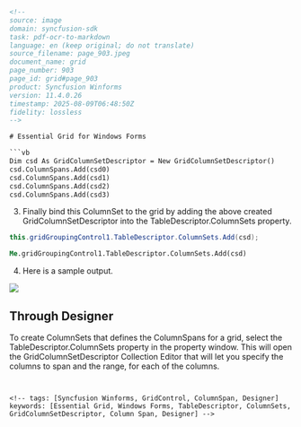 ```html
<!-- 
source: image
domain: syncfusion-sdk
task: pdf-ocr-to-markdown
language: en (keep original; do not translate)
source_filename: page_903.jpeg
document_name: grid
page_number: 903
page_id: grid#page_903
product: Syncfusion Winforms
version: 11.4.0.26
timestamp: 2025-08-09T06:48:50Z
fidelity: lossless
-->

# Essential Grid for Windows Forms

```vb
Dim csd As GridColumnSetDescriptor = New GridColumnSetDescriptor()
csd.ColumnSpans.Add(csd0)
csd.ColumnSpans.Add(csd1)
csd.ColumnSpans.Add(csd2)
csd.ColumnSpans.Add(csd3)
```

3. Finally bind this ColumnSet to the grid by adding the above created GridColumnSetDescriptor into the TableDescriptor.ColumnSets property.

```csharp
this.gridGroupingControl1.TableDescriptor.ColumnSets.Add(csd);
```

```vb
Me.gridGroupingControl1.TableDescriptor.ColumnSets.Add(csd)
```

4. Here is a sample output.

![](https://via.placeholder.com/500x200?text=Figure%20361%3A%20Spanning%20Records%20across%20Multiple%20Rows)

## Through Designer

To create ColumnSets that defines the ColumnSpans for a grid, select the TableDescriptor.ColumnSets property in the property window. This will open the GridColumnSetDescriptor Collection Editor that will let you specify the columns to span and the range, for each of the columns.

```


<!-- tags: [Syncfusion Winforms, GridControl, ColumnSpan, Designer] keywords: [Essential Grid, Windows Forms, TableDescriptor, ColumnSets, GridColumnSetDescriptor, Column Span, Designer] -->
```